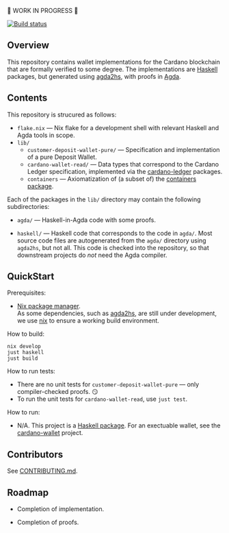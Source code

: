 
🚧 WORK IN PROGRESS 🚧

[![Build status](https://badge.buildkite.com/307068367b3a4746737164e239dca22dd6b5288eb54c71ee0c.svg?branch=main)](https://buildkite.com/cardano-foundation/cardano-wallet-agda)

## Overview

This repository contains wallet implementations for the Cardano blockchain that are formally verified to some degree. The implementations are [Haskell][] packages, but generated using [agda2hs][], with proofs in [Agda][].

  [agda]: https://github.com/agda/agda
  [agda2hs]: https://github.com/agda/agda2hs
  [haskell]: https://haskell.org

## Contents

This repository is strucured as follows:

* `flake.nix` — Nix flake for a development shell with relevant Haskell and Agda tools in scope.
* `lib/`
    * `customer-deposit-wallet-pure/` — Specification and implementation of a pure Deposit Wallet.
    * `cardano-wallet-read/` — Data types that correspond to the Cardano Ledger specification, implemented via the [cardano-ledger][] packages.
    * `containers` — Axiomatization of (a subset of)
    the [containers package](https://hackage.haskell.org/package/containers).

Each of the packages in the `lib/` directory may contain the following subdirectories:

* `agda/` — Haskell-in-Agda code with some proofs.
* `haskell/` — Haskell code that corresponds to the code in `agda/`. Most source code files are autogenerated from the `agda/` directory using `agda2hs`, but not all. This code is checked into the repository, so that downstream projects do *not* need the Agda compiler.

  [cardano-ledger]: https://github.com/IntersectMBO/cardano-ledger

## QuickStart

Prerequisites:

* [Nix package manager][nix].  
  As some dependencies, such as [agda2hs][], are still under development, we use [nix][] to ensure a working build environment.

How to build:

```console
nix develop
just haskell
just build
```

How to run tests:

* There are no unit tests for `customer-deposit-wallet-pure` — only compiler-checked proofs. 😏
* To run the unit tests for `cardano-wallet-read`, use `just test`.

How to run:

* N/A. This project is a [Haskell package][hackage]. For an exectuable wallet, see the [cardano-wallet][] project.

## Contributors

See [CONTRIBUTING.md](CONTRIBUTING.md).

## Roadmap

* Completion of implementation.
* Completion of proofs.


  [cardano-wallet]: https://github.com/cardano-foundation/cardano-wallet
  [hackage]: https://hackage.haskell.org
  [nix]: https://nixos.org/download/
